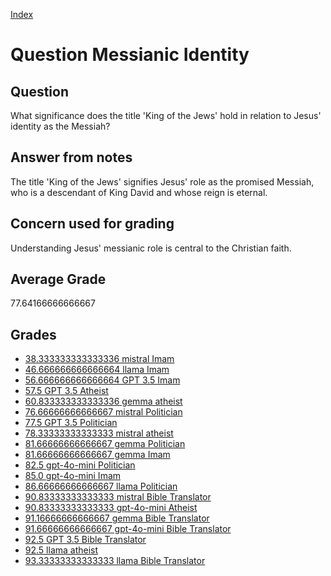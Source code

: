 
[Index](../../index.md)
# Question Messianic Identity
## Question
What significance does the title 'King of the Jews' hold in relation to Jesus' identity as the Messiah?

## Answer from notes
The title 'King of the Jews' signifies Jesus' role as the promised Messiah, who is a descendant of King David and whose reign is eternal.

## Concern used for grading
Understanding Jesus' messianic role is central to the Christian faith.

## Average Grade
77.64166666666667

## Grades
 * [38.333333333333336 mistral Imam](../answers/mistral_Imam/Messianic_Identity.md)
 * [46.666666666666664 llama Imam](../answers/llama_Imam/Messianic_Identity.md)
 * [56.666666666666664 GPT 3.5 Imam](../answers/GPT_3.5_Imam/Messianic_Identity.md)
 * [57.5 GPT 3.5 Atheist](../answers/GPT_3.5_Atheist/Messianic_Identity.md)
 * [60.833333333333336 gemma atheist](../answers/gemma_atheist/Messianic_Identity.md)
 * [76.66666666666667 mistral Politician](../answers/mistral_Politician/Messianic_Identity.md)
 * [77.5 GPT 3.5 Politician](../answers/GPT_3.5_Politician/Messianic_Identity.md)
 * [78.33333333333333 mistral atheist](../answers/mistral_atheist/Messianic_Identity.md)
 * [81.66666666666667 gemma Politician](../answers/gemma_Politician/Messianic_Identity.md)
 * [81.66666666666667 gemma Imam](../answers/gemma_Imam/Messianic_Identity.md)
 * [82.5 gpt-4o-mini Politician](../answers/gpt-4o-mini_Politician/Messianic_Identity.md)
 * [85.0 gpt-4o-mini Imam](../answers/gpt-4o-mini_Imam/Messianic_Identity.md)
 * [86.66666666666667 llama Politician](../answers/llama_Politician/Messianic_Identity.md)
 * [90.83333333333333 mistral Bible Translator](../answers/mistral_Bible_Translator/Messianic_Identity.md)
 * [90.83333333333333 gpt-4o-mini Atheist](../answers/gpt-4o-mini_Atheist/Messianic_Identity.md)
 * [91.16666666666667 gemma Bible Translator](../answers/gemma_Bible_Translator/Messianic_Identity.md)
 * [91.66666666666667 gpt-4o-mini Bible Translator](../answers/gpt-4o-mini_Bible_Translator/Messianic_Identity.md)
 * [92.5 GPT 3.5 Bible Translator](../answers/GPT_3.5_Bible_Translator/Messianic_Identity.md)
 * [92.5 llama atheist](../answers/llama_atheist/Messianic_Identity.md)
 * [93.33333333333333 llama Bible Translator](../answers/llama_Bible_Translator/Messianic_Identity.md)
